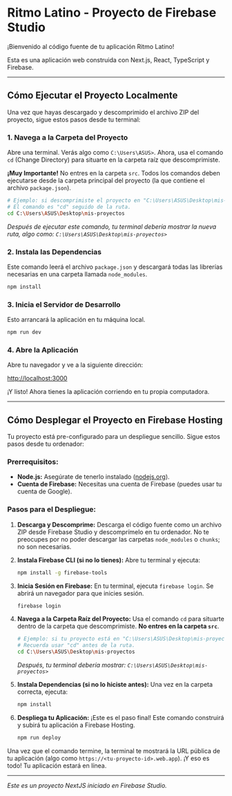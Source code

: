 # Ritmo Latino - Proyecto de Firebase Studio

¡Bienvenido al código fuente de tu aplicación Ritmo Latino!

Esta es una aplicación web construida con Next.js, React, TypeScript y Firebase.

---

## Cómo Ejecutar el Proyecto Localmente

Una vez que hayas descargado y descomprimido el archivo ZIP del proyecto, sigue estos pasos desde tu terminal:

### 1. Navega a la Carpeta del Proyecto

Abre una terminal. Verás algo como `C:\Users\ASUS>`. Ahora, usa el comando `cd` (Change Directory) para situarte en la carpeta raíz que descomprimiste.

**¡Muy Importante!** No entres en la carpeta `src`. Todos los comandos deben ejecutarse desde la carpeta principal del proyecto (la que contiene el archivo `package.json`).

```bash
# Ejemplo: si descomprimiste el proyecto en "C:\Users\ASUS\Desktop\mis-proyectos", usa ese comando.
# El comando es "cd" seguido de la ruta.
cd C:\Users\ASUS\Desktop\mis-proyectos
```
*Después de ejecutar este comando, tu terminal debería mostrar la nueva ruta, algo como: `C:\Users\ASUS\Desktop\mis-proyectos>`*

### 2. Instala las Dependencias

Este comando leerá el archivo `package.json` y descargará todas las librerías necesarias en una carpeta llamada `node_modules`.

```bash
npm install
```

### 3. Inicia el Servidor de Desarrollo

Esto arrancará la aplicación en tu máquina local.

```bash
npm run dev
```

### 4. Abre la Aplicación

Abre tu navegador y ve a la siguiente dirección:

[http://localhost:3000](http://localhost:3000)

¡Y listo! Ahora tienes la aplicación corriendo en tu propia computadora.

---

## Cómo Desplegar el Proyecto en Firebase Hosting

Tu proyecto está pre-configurado para un despliegue sencillo. Sigue estos pasos desde tu ordenador:

### Prerrequisitos:

*   **Node.js:** Asegúrate de tenerlo instalado ([nodejs.org](https://nodejs.org/)).
*   **Cuenta de Firebase:** Necesitas una cuenta de Firebase (puedes usar tu cuenta de Google).

### Pasos para el Despliegue:

1.  **Descarga y Descomprime:** Descarga el código fuente como un archivo ZIP desde Firebase Studio y descomprímelo en tu ordenador. No te preocupes por no poder descargar las carpetas `node_modules` o `chunks`; no son necesarias.

2.  **Instala Firebase CLI (si no lo tienes):**
    Abre tu terminal y ejecuta:
    ```bash
    npm install -g firebase-tools
    ```

3.  **Inicia Sesión en Firebase:**
    En tu terminal, ejecuta `firebase login`. Se abrirá un navegador para que inicies sesión.
    ```bash
    firebase login
    ```

4.  **Navega a la Carpeta Raíz del Proyecto:**
    Usa el comando `cd` para situarte dentro de la carpeta que descomprimiste. **No entres en la carpeta `src`**.

    ```bash
    # Ejemplo: si tu proyecto está en "C:\Users\ASUS\Desktop\mis-proyectos", esa es la carpeta correcta.
    # Recuerda usar "cd" antes de la ruta.
    cd C:\Users\ASUS\Desktop\mis-proyectos
    ```
    *Después, tu terminal debería mostrar: `C:\Users\ASUS\Desktop\mis-proyectos>`*

5.  **Instala Dependencias (si no lo hiciste antes):**
    Una vez en la carpeta correcta, ejecuta:
    ```bash
    npm install
    ```

6.  **Despliega tu Aplicación:**
    ¡Este es el paso final! Este comando construirá y subirá tu aplicación a Firebase Hosting.
    ```bash
    npm run deploy
    ```

Una vez que el comando termine, la terminal te mostrará la URL pública de tu aplicación (algo como `https://<tu-proyecto-id>.web.app`). ¡Y eso es todo! Tu aplicación estará en línea.

---
*Este es un proyecto NextJS iniciado en Firebase Studio.*
